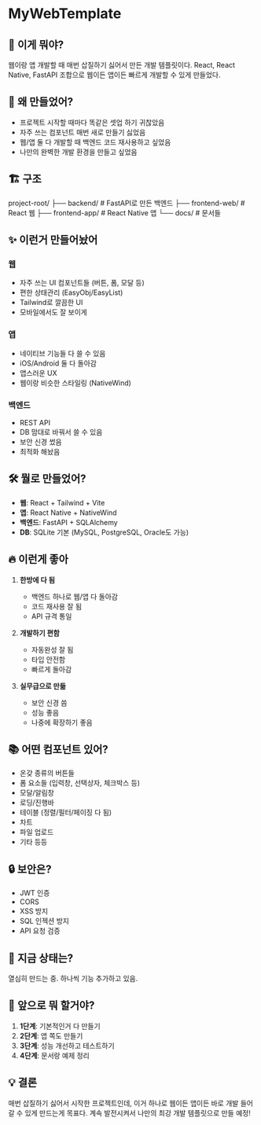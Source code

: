 # MyWebTemplate

## 🚀 이게 뭐야?
웹이랑 앱 개발할 때 매번 삽질하기 싫어서 만든 개발 템플릿이다. React, React Native, FastAPI 조합으로 웹이든 앱이든 빠르게 개발할 수 있게 만들었다.

## 🎯 왜 만들었어?
- 프로젝트 시작할 때마다 똑같은 셋업 하기 귀찮았음
- 자주 쓰는 컴포넌트 매번 새로 만들기 싫었음
- 웹/앱 둘 다 개발할 때 백엔드 코드 재사용하고 싶었음
- 나만의 완벽한 개발 환경을 만들고 싶었음

## 🏗 구조
project-root/
├── backend/ # FastAPI로 만든 백엔드
├── frontend-web/ # React 웹
├── frontend-app/ # React Native 앱
└── docs/ # 문서들

## ✨ 이런거 만들어놨어
### 웹
- 자주 쓰는 UI 컴포넌트들 (버튼, 폼, 모달 등)
- 편한 상태관리 (EasyObj/EasyList)
- Tailwind로 깔끔한 UI
- 모바일에서도 잘 보이게

### 앱
- 네이티브 기능들 다 쓸 수 있음
- iOS/Android 둘 다 돌아감
- 앱스러운 UX
- 웹이랑 비슷한 스타일링 (NativeWind)

### 백엔드
- REST API
- DB 맘대로 바꿔서 쓸 수 있음
- 보안 신경 썼음
- 최적화 해놨음

## 🛠 뭘로 만들었어?
- **웹**: React + Tailwind + Vite
- **앱**: React Native + NativeWind
- **백엔드**: FastAPI + SQLAlchemy
- **DB**: SQLite 기본 (MySQL, PostgreSQL, Oracle도 가능)

## 🔥 이런게 좋아
1. **한방에 다 됨**
   - 백엔드 하나로 웹/앱 다 돌아감
   - 코드 재사용 잘 됨
   - API 규격 통일

2. **개발하기 편함**
   - 자동완성 잘 됨
   - 타입 안전함
   - 빠르게 돌아감

3. **실무급으로 만듦**
   - 보안 신경 씀
   - 성능 좋음
   - 나중에 확장하기 좋음

## 📚 어떤 컴포넌트 있어?
- 온갖 종류의 버튼들
- 폼 요소들 (입력창, 선택상자, 체크박스 등)
- 모달/알림창
- 로딩/진행바
- 테이블 (정렬/필터/페이징 다 됨)
- 차트
- 파일 업로드
- 기타 등등

## 🔒 보안은?
- JWT 인증
- CORS
- XSS 방지
- SQL 인젝션 방지
- API 요청 검증

## 🚦 지금 상태는?
열심히 만드는 중. 하나씩 기능 추가하고 있음.

## 🎯 앞으로 뭐 할거야?
1. **1단계**: 기본적인거 다 만들기
2. **2단계**: 앱 쪽도 만들기
3. **3단계**: 성능 개선하고 테스트하기
4. **4단계**: 문서랑 예제 정리

## 💡 결론
매번 삽질하기 싫어서 시작한 프로젝트인데, 이거 하나로 웹이든 앱이든 바로 개발 들어갈 수 있게 만드는게 목표다. 계속 발전시켜서 나만의 최강 개발 템플릿으로 만들 예정!


